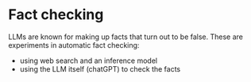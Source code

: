 
# Fact checking

LLMs are known for making up facts that turn out to be false. These are experiments in automatic fact checking:
- using web search and an inference model
- using the LLM itself (chatGPT) to check the facts



